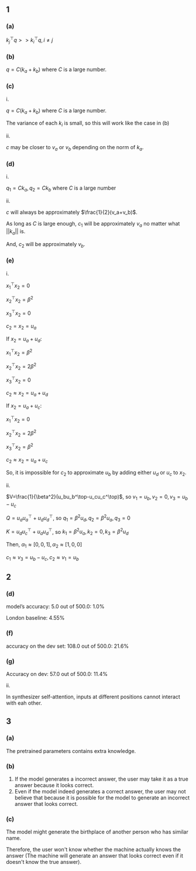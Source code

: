 ## 1

### (a)

$k_j^\top q >> k_i^\top q, i\neq j$

### (b)

$q = C(k_a+k_b)$ where $C$ is a large number.

### (c)

i.

$q = C(k_a+k_b)$ where $C$ is a large number.

The variance of each $k_i$ is small, so this will work like the case in (b)

ii.

$c$ may be closer to $v_a$ or $v_b$ depending on the norm of $k_a$.

### (d)

i.

$q_1 = Ck_a, q_2=Ck_b$ where $C$ is a large number

ii.

$c$ will always be approximately $\frac{1}{2}(v_a+v_b)$.

As long as $C$ is large enough, $c_1$ will be approximately $v_a$ no matter what $||k_a||$ is.

And, $c_2$ will be approximately $v_b$.

### (e)

i.

$x_1^\top x_2=0$

$x_2^\top x_2=\beta^2$

$x_3^\top x_2=0$

$c_2=x_2=u_a$

If $x_2=u_a+u_d$:

$x_1^\top x_2=\beta^2$

$x_2^\top x_2=2\beta^2$

$x_3^\top x_2=0$

$c_2\approx x_2=u_a+u_d$

If $x_2=u_a+u_c$:

$x_1^\top x_2=0$

$x_2^\top x_2=2\beta^2$

$x_3^\top x_2=\beta^2$

$c_2\approx x_2=u_a+u_c$

So, it is impossible for $c_2$ to approximate $u_b$ by adding either $u_d$ or $u_c$ to $x_2$.

ii.

$V=\frac{1}{\beta^2}(u_bu_b^\top-u_cu_c^\top)$, so $v_1=u_b,v_2=0,v_3=u_b-u_c$

$Q=u_au_a^\top+u_du_d^\top$, so $q_1=\beta^2u_d,q_2=\beta^2u_a,q_3=0$

$K=u_du_c^\top+u_au_d^\top$, so $k_1=\beta^2u_a,k_2=0,k_3=\beta^2u_d$

Then, $\alpha_1\approx[0,0,1],\alpha_2\approx[1,0,0]$

$c_1\approx v_3=u_b-u_c,c_2\approx v_1=u_b$

## 2

### (d)

model’s accuracy: 5.0 out of 500.0: 1.0%

London baseline: 4.55%

### (f)

accuracy on the dev set: 108.0 out of 500.0: 21.6%

### (g)

Accuracy on dev: 57.0 out of 500.0: 11.4%

ii.

In synthesizer self-attention, inputs at different positions cannot interact with eah other.

## 3

### (a)

The pretrained parameters contains extra knowledge.

### (b)

1. If the model generates a incorrect answer, the user may take it as a true answer because it looks correct.
2. Even if the model indeed generates a correct answer, the user may not believe that because it is possible for the model to generate an incorrect answer that looks correct.

### (c)

The model might generate the birthplace of another person who has similar name.

Therefore, the user won't know whether the machine actually knows the answer (The machine will generate an answer that looks correct even if it doesn't know the true answer).

